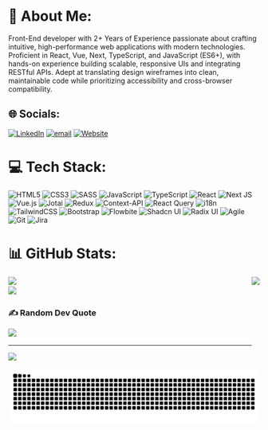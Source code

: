 # 💫 About Me:

Front-End developer with 2+ Years of Experience passionate about crafting intuitive, high-performance web applications with modern technologies. Proficient in React, Vue, Next, TypeScript, and JavaScript (ES6+), with hands-on experience building scalable, responsive UIs and integrating RESTful APIs. Adept at translating design wireframes into clean, maintainable code while prioritizing accessibility and cross-browser compatibility.


## 🌐 Socials:

[![LinkedIn](https://img.shields.io/badge/LinkedIn-%230077B5.svg?logo=linkedin&logoColor=white)](https://linkedin.com/in/https://www.linkedin.com/in/omaradelbayoumy/) [![email](https://img.shields.io/badge/Email-D14836?logo=gmail&logoColor=white)](mailto:omaradelbayoumy@gmail.com) [![Website](https://img.shields.io/badge/Website-000000?logo=netlify&logoColor=white)](https://omarbayoumy.netlify.app/)

# 💻 Tech Stack:

![HTML5](https://img.shields.io/badge/html5-%23E34F26.svg?style=for-the-badge&logo=html5&logoColor=white)
![CSS3](https://img.shields.io/badge/css3-%231572B6.svg?style=for-the-badge&logo=css3&logoColor=white)
![SASS](https://img.shields.io/badge/SASS-hotpink.svg?style=for-the-badge&logo=SASS&logoColor=white)
![JavaScript](https://img.shields.io/badge/javascript-%23323330.svg?style=for-the-badge&logo=javascript&logoColor=%23F7DF1E)
![TypeScript](https://img.shields.io/badge/typescript-%23007ACC.svg?style=for-the-badge&logo=typescript&logoColor=white)
![React](https://img.shields.io/badge/react-%2320232a.svg?style=for-the-badge&logo=react&logoColor=%2361DAFB)
![Next JS](https://img.shields.io/badge/Next-black?style=for-the-badge&logo=next.js&logoColor=white)
![Vue.js](https://img.shields.io/badge/vue.js-%2335495e.svg?style=for-the-badge&logo=vuedotjs&logoColor=%234FC08D)
![Jotai](https://img.shields.io/badge/jotai-%23000000.svg?style=for-the-badge&logo=jotai&logoColor=white)
![Redux](https://img.shields.io/badge/redux-%23593d88.svg?style=for-the-badge&logo=redux&logoColor=white)
![Context-API](https://img.shields.io/badge/Context--Api-000000?style=for-the-badge&logo=react)
![React Query](https://img.shields.io/badge/-React%20Query-FF4154?style=for-the-badge&logo=react%20query&logoColor=white)
![i18n](https://img.shields.io/badge/i18n-%2300AEEF.svg?style=for-the-badge&logo=i18next&logoColor=white)
![TailwindCSS](https://img.shields.io/badge/tailwindcss-%2338B2AC.svg?style=for-the-badge&logo=tailwind-css&logoColor=white)
![Bootstrap](https://img.shields.io/badge/bootstrap-%238511FA.svg?style=for-the-badge&logo=bootstrap&logoColor=white)
![Flowbite](https://img.shields.io/badge/Flowbite-%2320232a.svg?style=for-the-badge&logo=flowbite&logoColor=%2361DAFB)
![Shadcn UI](https://img.shields.io/badge/shadcn/ui-%23000000.svg?style=for-the-badge&logo=data:image/png;base64,iVBORw0KGgoAAAANSUhEUgAAAA0AAAANCAYAAABy6+R8AAAACXBIWXMAAAsTAAALEwEAmpwYAAAAgElEQVR4nGNgoDZoZpDfA6Q1gfQ2BgziGcBYE4h3AbECFteATLsJxF5oEllAbADE3kjsnUDsjsbfAcRaQKwAxL+BeAkQBwGxJJrEByB2QOLvAeIkIN4O5YNM+gfEE4BYC4j3A/EWJIk9QOwBxJeAWBTqpJNArIRkEhgADW9gogMGAOGpUB3pI6RIAAAAAElFTkSuQmCC)
![Radix UI](https://img.shields.io/badge/radix%20ui-161618.svg?style=for-the-badge&logo=radix-ui&logoColor=white)
![Agile](https://img.shields.io/badge/agile-%230079BF.svg?style=for-the-badge&logo=jira&logoColor=white)
![Git](https://img.shields.io/badge/git-%23F05033.svg?style=for-the-badge&logo=git&logoColor=white)
![Jira](https://img.shields.io/badge/jira-%230A0FFF.svg?style=for-the-badge&logo=jira&logoColor=white)

# 📊 GitHub Stats:

<img align="right" height="150" src="https://media3.giphy.com/media/v1.Y2lkPTc5MGI3NjExM2d2bnduaWRqY3I2bzZma2pkZzBxY2x5OWpqdWx6NjBlOXRvNWg4bCZlcD12MV9pbnRlcm5hbF9naWZfYnlfaWQmY3Q9Zw/78XCFBGOlS6keY1Bil/giphy.gif"  />

![](https://nirzak-streak-stats.vercel.app/?user=OmarBayoumy01&theme=dark&hide_border=true)<br/>
![](https://github-readme-stats.vercel.app/api/top-langs/?username=OmarBayoumy01&theme=dark&hide_border=true&include_all_commits=true&count_private=true&layout=compact)

### ✍️ Random Dev Quote

![](https://quotes-github-readme.vercel.app/api?type=horizontal&theme=radical)

---

[![](https://visitcount.itsvg.in/api?id=OmarBayoumy01&icon=0&color=0)](https://visitcount.itsvg.in)

<!-- Proudly created with GPRM ( https://gprm.itsvg.in ) -->
<img src="https://raw.githubusercontent.com/OmarBayoumy01/OmarBayoumy01/output/snake.svg" alt="Snake animation" />

<!-- Proudly created with GPRM ( https://gprm.itsvg.in ) -->
